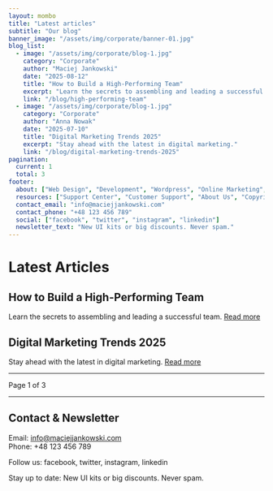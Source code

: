 ```yaml
---
layout: mombo
title: "Latest articles"
subtitle: "Our blog"
banner_image: "/assets/img/corporate/banner-01.jpg"
blog_list:
  - image: "/assets/img/corporate/blog-1.jpg"
    category: "Corporate"
    author: "Maciej Jankowski"
    date: "2025-08-12"
    title: "How to Build a High-Performing Team"
    excerpt: "Learn the secrets to assembling and leading a successful team."
    link: "/blog/high-performing-team"
  - image: "/assets/img/corporate/blog-1.jpg"
    category: "Corporate"
    author: "Anna Nowak"
    date: "2025-07-10"
    title: "Digital Marketing Trends 2025"
    excerpt: "Stay ahead with the latest in digital marketing."
    link: "/blog/digital-marketing-trends-2025"
pagination:
  current: 1
  total: 3
footer:
  about: ["Web Design", "Development", "Wordpress", "Online Marketing", "SEO Marketing"]
  resources: ["Support Center", "Customer Support", "About Us", "Copyright", "Popular Campaign"]
  contact_email: "info@maciejjankowski.com"
  contact_phone: "+48 123 456 789"
  social: ["facebook", "twitter", "instagram", "linkedin"]
  newsletter_text: "New UI kits or big discounts. Never spam."
---
```


# Latest Articles

## How to Build a High-Performing Team
Learn the secrets to assembling and leading a successful team. [Read more](/blog/high-performing-team)

## Digital Marketing Trends 2025
Stay ahead with the latest in digital marketing. [Read more](/blog/digital-marketing-trends-2025)

---

Page 1 of 3

---

## Contact & Newsletter

Email: info@maciejjankowski.com  
Phone: +48 123 456 789

Follow us: facebook, twitter, instagram, linkedin

Stay up to date: New UI kits or big discounts. Never spam.

